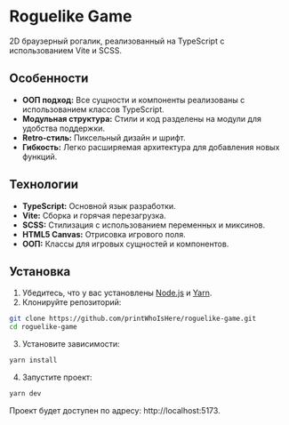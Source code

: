 # Roguelike Game

2D браузерный рогалик, реализованный на TypeScript с использованием Vite и SCSS.

<!-- ![Screenshot](screenshot.png) -->

## Особенности

- **ООП подход:** Все сущности и компоненты реализованы с использованием классов TypeScript.
- **Модульная структура:** Стили и код разделены на модули для удобства поддержки.
- **Retro-стиль:** Пиксельный дизайн и шрифт.
- **Гибкость:** Легко расширяемая архитектура для добавления новых функций.

## Технологии

- **TypeScript:** Основной язык разработки.
- **Vite:** Сборка и горячая перезагрузка.
- **SCSS:** Стилизация с использованием переменных и миксинов.
- **HTML5 Canvas:** Отрисовка игрового поля.
- **ООП:** Классы для игровых сущностей и компонентов.

## Установка

1. Убедитесь, что у вас установлены [Node.js](https://nodejs.org/) и [Yarn](https://yarnpkg.com/).
2. Клонируйте репозиторий:

```bash
git clone https://github.com/printWhoIsHere/roguelike-game.git
cd roguelike-game
```

3. Установите зависимости:

```bash
yarn install
```

4. Запустите проект:

```bash
yarn dev
```

Проект будет доступен по адресу: http://localhost:5173.

